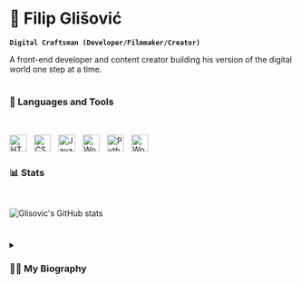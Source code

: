 # 🥷 Filip Glišović

**`Digital Craftsman (Developer/Filmmaker/Creator)`**

A front-end developer and content creator building his version of the digital world one step at a time.
#

### 🧰 Languages and Tools
<br />


<img align="left" alt="HTML" width="30px" style="padding-right:10px;"
     src="https://cdn.worldvectorlogo.com/logos/html-1.svg" />
<img align="left" alt="CSS" width="30px" style="padding-right:10px;"
     src="https://cdn.worldvectorlogo.com/logos/css-3.svg" />
<img align="left" alt="JavaScript" width="30px" style="padding-right:10px;"
     src="https://cdn.worldvectorlogo.com/logos/javascript-1.svg" />
<img align="left" alt="Wordpress" width="30px" style="padding-right:10px;"
     src="https://cdn.jsdelivr.net/gh/devicons/devicon/icons/wordpress/wordpress-plain.svg" />
<img align="left" alt="Python" width="30px" style="padding-right:10px;"
     src="https://uxwing.com/wp-content/themes/uxwing/download/brands-and-social-media/python-programming-language-icon.svg" />
<img align="left" alt="Wordpress" width="30px" style="padding-right:10px;"
     src="https://uxwing.com/wp-content/themes/uxwing/download/brands-and-social-media/elementor-icon.svg" />
<br />

#

### 📊 Stats
<br />

![Glisovic's GitHub stats](https://github-readme-stats.vercel.app/api?username=glisovic01&show_icons=true&title_color=c792ea&icon_color=89ddff&text_color=5c5e60&bg_color=00000000)
<br />

#

<details>
 <summary><h3>👨‍💻 My Biography</h3></summary>
 </br>
     I am a student of the Faculty of Mechanical Engineering, and from an early age, I have been interested in programming and working in the field of technology. I like to learn new things and give my best in every endeavor. I have experience creating websites and editing various video clips for clients on YouTube. Teamwork is very important to me and I believe that clear communication is key to achieving good business cooperation. Organization and systematicity are one of my most important qualities, both in myself and in my colleagues.

